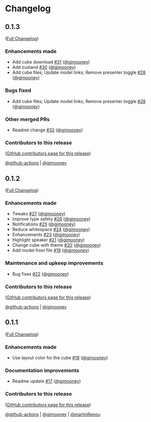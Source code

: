 # Changelog

<!-- <START NEW CHANGELOG ENTRY> -->

## 0.1.3

([Full Changelog](https://github.com/QuantStack/jupyterlab-gather/compare/v0.1.2...54d56262995eed071dc5e27c0f7b9a27d086d241))

### Enhancements made

- Add cube download [#31](https://github.com/QuantStack/jupyterlab-gather/pull/31) ([@gjmooney](https://github.com/gjmooney))
- Add zustand [#30](https://github.com/QuantStack/jupyterlab-gather/pull/30) ([@gjmooney](https://github.com/gjmooney))
- Add cube files; Update model links; Remove presenter toggle [#28](https://github.com/QuantStack/jupyterlab-gather/pull/28) ([@gjmooney](https://github.com/gjmooney))

### Bugs fixed

- Add cube files; Update model links; Remove presenter toggle [#28](https://github.com/QuantStack/jupyterlab-gather/pull/28) ([@gjmooney](https://github.com/gjmooney))

### Other merged PRs

- Readme change [#32](https://github.com/QuantStack/jupyterlab-gather/pull/32) ([@gjmooney](https://github.com/gjmooney))

### Contributors to this release

([GitHub contributors page for this release](https://github.com/QuantStack/jupyterlab-gather/graphs/contributors?from=2024-06-19&to=2025-09-08&type=c))

[@github-actions](https://github.com/search?q=repo%3AQuantStack%2Fjupyterlab-gather+involves%3Agithub-actions+updated%3A2024-06-19..2025-09-08&type=Issues) | [@gjmooney](https://github.com/search?q=repo%3AQuantStack%2Fjupyterlab-gather+involves%3Agjmooney+updated%3A2024-06-19..2025-09-08&type=Issues)

<!-- <END NEW CHANGELOG ENTRY> -->

## 0.1.2

([Full Changelog](https://github.com/QuantStack/jupyterlab-gather/compare/v0.1.1...58bcebc66e06d13ed5521152d541491cdc425d16))

### Enhancements made

- Tweaks [#27](https://github.com/QuantStack/jupyterlab-gather/pull/27) ([@gjmooney](https://github.com/gjmooney))
- Improve type safety [#26](https://github.com/QuantStack/jupyterlab-gather/pull/26) ([@gjmooney](https://github.com/gjmooney))
- Notifications [#25](https://github.com/QuantStack/jupyterlab-gather/pull/25) ([@gjmooney](https://github.com/gjmooney))
- Reduce whitespace [#24](https://github.com/QuantStack/jupyterlab-gather/pull/24) ([@gjmooney](https://github.com/gjmooney))
- Enhancements [#23](https://github.com/QuantStack/jupyterlab-gather/pull/23) ([@gjmooney](https://github.com/gjmooney))
- Highlight speaker [#21](https://github.com/QuantStack/jupyterlab-gather/pull/21) ([@gjmooney](https://github.com/gjmooney))
- Change cube with theme [#20](https://github.com/QuantStack/jupyterlab-gather/pull/20) ([@gjmooney](https://github.com/gjmooney))
- Add model from file [#19](https://github.com/QuantStack/jupyterlab-gather/pull/19) ([@gjmooney](https://github.com/gjmooney))

### Maintenance and upkeep improvements

- Bug fixes [#22](https://github.com/QuantStack/jupyterlab-gather/pull/22) ([@gjmooney](https://github.com/gjmooney))

### Contributors to this release

([GitHub contributors page for this release](https://github.com/QuantStack/jupyterlab-gather/graphs/contributors?from=2024-05-30&to=2024-06-19&type=c))

[@github-actions](https://github.com/search?q=repo%3AQuantStack%2Fjupyterlab-gather+involves%3Agithub-actions+updated%3A2024-05-30..2024-06-19&type=Issues) | [@gjmooney](https://github.com/search?q=repo%3AQuantStack%2Fjupyterlab-gather+involves%3Agjmooney+updated%3A2024-05-30..2024-06-19&type=Issues)

## 0.1.1

([Full Changelog](https://github.com/QuantStack/jupyterlab-gather/compare/0.1.0...c85a1aee929fb4191f807b8390b8817a3ec78ad9))

### Enhancements made

- Use layout color for the cube [#18](https://github.com/QuantStack/jupyterlab-gather/pull/18) ([@gjmooney](https://github.com/gjmooney))

### Documentation improvements

- Readme update [#17](https://github.com/QuantStack/jupyterlab-gather/pull/17) ([@gjmooney](https://github.com/gjmooney))

### Contributors to this release

([GitHub contributors page for this release](https://github.com/QuantStack/jupyterlab-gather/graphs/contributors?from=2024-05-29&to=2024-05-30&type=c))

[@github-actions](https://github.com/search?q=repo%3AQuantStack%2Fjupyterlab-gather+involves%3Agithub-actions+updated%3A2024-05-29..2024-05-30&type=Issues) | [@gjmooney](https://github.com/search?q=repo%3AQuantStack%2Fjupyterlab-gather+involves%3Agjmooney+updated%3A2024-05-29..2024-05-30&type=Issues) | [@martinRenou](https://github.com/search?q=repo%3AQuantStack%2Fjupyterlab-gather+involves%3AmartinRenou+updated%3A2024-05-29..2024-05-30&type=Issues)
